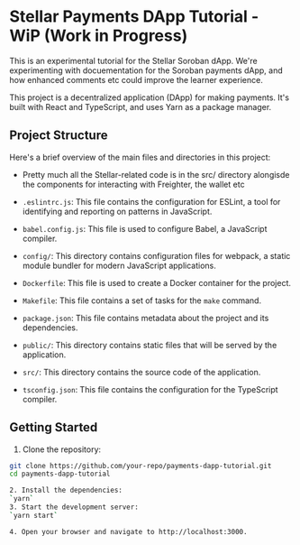 # Stellar Payments DApp Tutorial - WiP (Work in Progress)

This is an experimental tutorial for the Stellar Soroban dApp. We're experimenting with docuementation for the Soroban payments dApp, and how enhanced comments etc could improve the learner experience.

This project is a decentralized application (DApp) for making payments. It's built with React and TypeScript, and uses Yarn as a package manager.

## Project Structure

Here's a brief overview of the main files and directories in this project:

- Pretty much all the Stellar-related code is in the src/ directory alongisde the components for interacting with Freighter, the wallet etc

- `.eslintrc.js`: This file contains the configuration for ESLint, a tool for identifying and reporting on patterns in JavaScript.

- `babel.config.js`: This file is used to configure Babel, a JavaScript compiler.

- `config/`: This directory contains configuration files for webpack, a static module bundler for modern JavaScript applications.

- `Dockerfile`: This file is used to create a Docker container for the project.

- `Makefile`: This file contains a set of tasks for the `make` command.

- `package.json`: This file contains metadata about the project and its dependencies.

- `public/`: This directory contains static files that will be served by the application.

- `src/`: This directory contains the source code of the application.

- `tsconfig.json`: This file contains the configuration for the TypeScript compiler.

## Getting Started

1. Clone the repository:

```sh
git clone https://github.com/your-repo/payments-dapp-tutorial.git
cd payments-dapp-tutorial

2. Install the dependencies:
`yarn`
3. Start the development server:
`yarn start`

4. Open your browser and navigate to http://localhost:3000.

